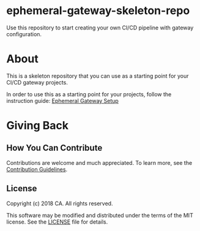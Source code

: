 # ephemeral-gateway-skeleton-repo
Use this repository to start creating your own CI/CD pipeline with gateway configuration.

# About
This is a skeleton repository that you can use as a starting point for your CI/CD gateway projects.

In order to use this as a starting point for your projects, follow the instruction guide: [Ephemeral Gateway Setup](https://github.com/CAAPIM/gateway-developer-skeleton-repo/wiki/Getting-Started-with-the-Gateway-Developer-Repository)

# Giving Back
## How You Can Contribute
Contributions are welcome and much appreciated. To learn more, see the [Contribution Guidelines][contributing].

## License

Copyright (c) 2018 CA. All rights reserved.

This software may be modified and distributed under the terms
of the MIT license. See the [LICENSE][license-link] file for details.


 [license-link]: /LICENSE
 [contributing]: /CONTRIBUTING.md
